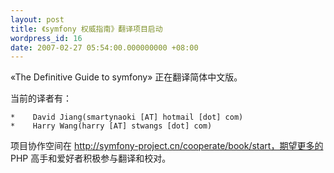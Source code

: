 ```yaml
---
layout: post
title: 《symfony 权威指南》翻译项目启动
wordpress_id: 16
date: 2007-02-27 05:54:00.000000000 +08:00
---
```

 «The Definitive Guide to symfony» 正在翻译简体中文版。

当前的译者有：

    *    David Jiang(smartynaoki [AT] hotmail [dot] com)
    *    Harry Wang(harry [AT] stwangs [dot] com)

项目协作空间在 http://symfony-project.cn/cooperate/book/start，期望更多的 PHP 高手和爱好者积极参与翻译和校对。
